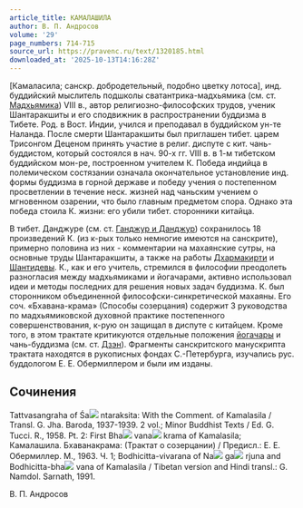 ```yaml
---
article_title: КАМАЛАШИЛА
author: В. П. Андросов
volume: '29'
page_numbers: 714-715
source_url: https://pravenc.ru/text/1320185.html
downloaded_at: '2025-10-13T14:16:28Z'
---
```


[Камаласила; санскр. добродетельный, подобно цветку лотоса], инд. буддийский мыслитель подшколы сватантрика-мадхьямика (см. ст. [Мадхьямика](https://pravenc.ru/text/Мадхьямика.html)) VIII в., автор религиозно-философских трудов, ученик Шантаракшиты и его сподвижник в распространении буддизма в Тибете. Род. в Вост. Индии, учился и преподавал в буддийском ун-те Наланда. После смерти Шантаракшиты был приглашен тибет. царем Трисонгом Деценом принять участие в религ. диспуте с кит. чань-буддистом, который состоялся в нач. 90-х гг. VIII в. в 1-м тибетском буддийском мон-ре, построенном учителем К. Победа индийца в полемическом состязании означала окончательное установление инд. формы буддизма в горной державе и победу учения о постепенном просветлении в течение неск. жизней над чаньским учением о мгновенном озарении, что было главным предметом спора. Однако эта победа стоила К. жизни: его убили тибет. сторонники китайца.

В тибет. Данджуре (см. ст. [Ганджур и Данджур](<https://pravenc.ru/text/Ганджур и Данджур.html>)) сохранилось 18 произведений К. (из к-рых только немногие имеются на санскрите), примерно половина из них - комментарии на махаянские сутры, на основные труды Шантаракшиты, а также на работы [Дхармакирти](https://pravenc.ru/text/Дхармакирти.html) и [Шантидевы](https://pravenc.ru/text/Шантидевы.html). К., как и его учитель, стремился в философии преодолеть разногласия между мадхьямиками и йогачарами, активно использовал идеи и методы последних для решения новых задач буддизма. К. был сторонником объединенной философски-синкретической махаяны. Его соч. «Бхавана-крама» (Способы созерцания) содержит 3 руководства по мадхьямиковской духовной практике постепенного совершенствования, к-рую он защищал в диспуте с китайцем. Кроме того, в этом трактате критикуются отдельные положения [йогачары](https://pravenc.ru/text/йогачары.html) и чань-буддизма (см. ст. [Дзэн](https://pravenc.ru/text/Дзэн.html)). Фрагменты санскритского манускрипта трактата находятся в рукописных фондах С.-Петербурга, изучались рус. буддологом Е. Е. Обермиллером и были им изданы.

## Сочинения

Tattvasangraha of Śa![](https://pravenc.ru/char/26150/x5cx5c/image.png) ntaraksita: With the Comment. of Kamalasila / Transl. G. Jha. Baroda, 1937-1939. 2 vol.; Minor Buddhist Texts / Ed. G. Tucci. R., 1958. Pt. 2: First Bha![](https://pravenc.ru/char/26150/x5cx5c/image.png) vana![](https://pravenc.ru/char/26150/x5cx5c/image.png) krama of Kamalasila; Камалашила. Бхаванакрама: (Трактат о созерцании) / Предисл.: Е. Е. Обермиллер. М., 1963. Ч. 1; Bodhicitta-vivarana of Na![](https://pravenc.ru/char/26150/x5cx5c/image.png) ga![](https://pravenc.ru/char/26150/x5cx5c/image.png) rjuna and Bodhicitta-bha![](https://pravenc.ru/char/26150/x5cx5c/image.png) vana of Kamalasila / Tibetan version and Hindi transl.: G. Namdol. Sarnath, 1991.

В. П. Андросов
